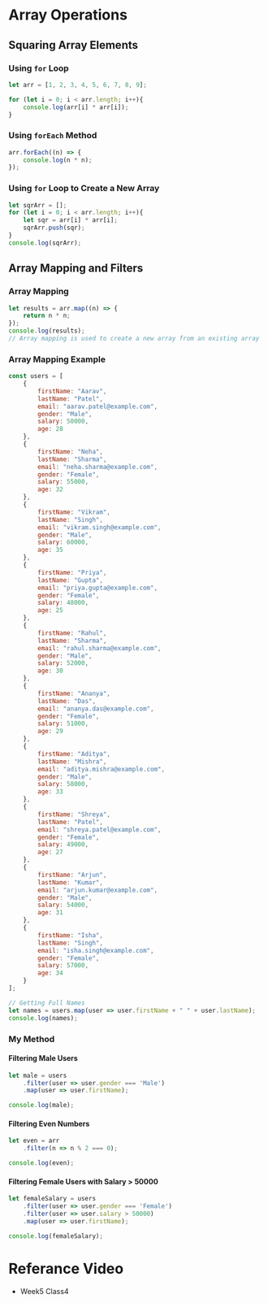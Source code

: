 # Array Operations

## Squaring Array Elements

### Using `for` Loop
```javascript
let arr = [1, 2, 3, 4, 5, 6, 7, 8, 9];

for (let i = 0; i < arr.length; i++){
    console.log(arr[i] * arr[i]);
}
```

### Using `forEach` Method
```javascript
arr.forEach((n) => {
    console.log(n * n);
});
```

### Using `for` Loop to Create a New Array
```javascript
let sqrArr = [];
for (let i = 0; i < arr.length; i++){
    let sqr = arr[i] * arr[i];
    sqrArr.push(sqr);
}
console.log(sqrArr);
```

## Array Mapping and Filters

### Array Mapping
```javascript
let results = arr.map((n) => {
    return n * n;
});
console.log(results);
// Array mapping is used to create a new array from an existing array
```

### Array Mapping Example
```javascript
const users = [
    {
        firstName: "Aarav",
        lastName: "Patel",
        email: "aarav.patel@example.com",
        gender: "Male",
        salary: 50000,
        age: 28
    },
    {
        firstName: "Neha",
        lastName: "Sharma",
        email: "neha.sharma@example.com",
        gender: "Female",
        salary: 55000,
        age: 32
    },
    {
        firstName: "Vikram",
        lastName: "Singh",
        email: "vikram.singh@example.com",
        gender: "Male",
        salary: 60000,
        age: 35
    },
    {
        firstName: "Priya",
        lastName: "Gupta",
        email: "priya.gupta@example.com",
        gender: "Female",
        salary: 48000,
        age: 25
    },
    {
        firstName: "Rahul",
        lastName: "Sharma",
        email: "rahul.sharma@example.com",
        gender: "Male",
        salary: 52000,
        age: 30
    },
    {
        firstName: "Ananya",
        lastName: "Das",
        email: "ananya.das@example.com",
        gender: "Female",
        salary: 51000,
        age: 29
    },
    {
        firstName: "Aditya",
        lastName: "Mishra",
        email: "aditya.mishra@example.com",
        gender: "Male",
        salary: 58000,
        age: 33
    },
    {
        firstName: "Shreya",
        lastName: "Patel",
        email: "shreya.patel@example.com",
        gender: "Female",
        salary: 49000,
        age: 27
    },
    {
        firstName: "Arjun",
        lastName: "Kumar",
        email: "arjun.kumar@example.com",
        gender: "Male",
        salary: 54000,
        age: 31
    },
    {
        firstName: "Isha",
        lastName: "Singh",
        email: "isha.singh@example.com",
        gender: "Female",
        salary: 57000,
        age: 34
    }
];

// Getting Full Names
let names = users.map(user => user.firstName + " " + user.lastName);
console.log(names);
```

### My Method

#### Filtering Male Users
```javascript
let male = users
    .filter(user => user.gender === 'Male')
    .map(user => user.firstName);

console.log(male);
```

#### Filtering Even Numbers
```javascript
let even = arr
    .filter(n => n % 2 === 0);

console.log(even);
```

#### Filtering Female Users with Salary > 50000
```javascript
let femaleSalary = users
    .filter(user => user.gender === 'Female')
    .filter(user => user.salary > 50000)
    .map(user => user.firstName);

console.log(femaleSalary);
```


# Referance Video
- Week5 Class4